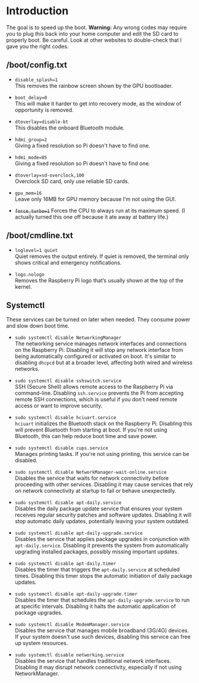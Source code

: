 # Introduction

The goal is to speed up the boot. **Warning:** Any wrong codes may require you to plug this back into your home computer and edit the SD card to properly boot. Be careful. Look at other websites to double-check that I gave you the right codes.

## /boot/config.txt

- `disable_splash=1`  
  This removes the rainbow screen shown by the GPU bootloader.

- `boot_delay=0`  
  This will make it harder to get into recovery mode, as the window of opportunity is removed.

- `dtoverlay=disable-bt`  
  This disables the onboard Bluetooth module.

- `hdmi_group=2`  
  Giving a fixed resolution so Pi doesn't have to find one.

- `hdmi_mode=85`  
  Giving a fixed resolution so Pi doesn't have to find one.

- `dtoverlay=sd-overclock,100`  
  Overclock SD card, only use reliable SD cards.

- `gpu_mem=16`  
  Leave only 16MB for GPU memory because I'm not using the GUI.

- <del>`force_turbo=1`</del>
  Forces the CPU to always run at its maximum speed. (I actually turned this one off because it ate away at battery life.)

## /boot/cmdline.txt

- `loglevel=1 quiet`  
  Quiet removes the output entirely. If quiet is removed, the terminal only shows critical and emergency notifications.

- `logo.nologo`  
  Removes the Raspberry Pi logo that’s usually shown at the top of the kernel.

## Systemctl

These services can be turned on later when needed. They consume power and slow down boot time.

- `sudo systemctl disable NetworkingManager`  
  The networking service manages network interfaces and connections on the Raspberry Pi. Disabling it will stop any network interface from being automatically configured or activated on boot. It's similar to disabling `dhcpcd` but at a broader level, affecting both wired and wireless networks.

- `sudo systemctl disable sshswitch.service`  
  SSH (Secure Shell) allows remote access to the Raspberry Pi via command-line. Disabling `ssh.service` prevents the Pi from accepting remote SSH connections, which is useful if you don't need remote access or want to improve security.

- `sudo systemctl disable hciuart.service`  
  `hciuart` initializes the Bluetooth stack on the Raspberry Pi. Disabling this will prevent Bluetooth from starting at boot. If you're not using Bluetooth, this can help reduce boot time and save power.

- `sudo systemctl disable cups.service`  
  Manages printing tasks. If you're not using printing, this service can be disabled.

- `sudo systemctl disable NetworkManager-wait-online.service`  
  Disables the service that waits for network connectivity before proceeding with other services. Disabling it may cause services that rely on network connectivity at startup to fail or behave unexpectedly.

- `sudo systemctl disable apt-daily.service`  
  Disables the daily package update service that ensures your system receives regular security patches and software updates. Disabling it will stop automatic daily updates, potentially leaving your system outdated.

- `sudo systemctl disable apt-daily-upgrade.service`  
  Disables the service that applies package upgrades in conjunction with `apt-daily.service`. Disabling it prevents the system from automatically upgrading installed packages, possibly missing important updates.

- `sudo systemctl disable apt-daily.timer`  
  Disables the timer that triggers the `apt-daily.service` at scheduled times. Disabling this timer stops the automatic initiation of daily package updates.

- `sudo systemctl disable apt-daily-upgrade.timer`  
  Disables the timer that schedules the `apt-daily-upgrade.service` to run at specific intervals. Disabling it halts the automatic application of package upgrades.

- `sudo systemctl disable ModemManager.service`  
  Disables the service that manages mobile broadband (3G/4G) devices. If your system doesn't use such devices, disabling this service can free up system resources.

- `sudo systemctl disable networking.service`  
  Disables the service that handles traditional network interfaces. Disabling it may disrupt network connectivity, especially if not using NetworkManager.

